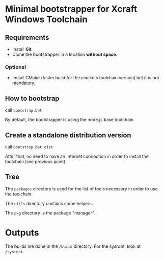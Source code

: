 # Minimal bootstrapper for Xcraft Windows Toolchain

## Requirements

- Install **Git**.
- Clone the bootstrapper in a location **without space**.

### Optional

- Install CMake (faster build for the cmake's toolchain version) but it is
  not mandatory.

## How to bootstrap

call `bootstrap.bat`

By default, the bootstrapper is using the node.js base toolchain.

## Create a standalone distribution version

call `bootstrap.bat dist`

After that, no need to have an Internet connection in order to install the
toolchain (see previous point)

## Tree

The `packages` directory is used for the list of tools necessary in order
to use the toolchain.

The `utils` directory contains some helpers.

The `pkg` directory is the package "manager".

# Outputs

The builds are done in the `/build` directory. For the sysroot, look at
`/sysroot`.
